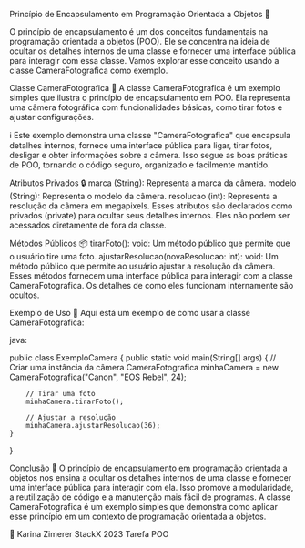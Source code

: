 Princípio de Encapsulamento em Programação Orientada a Objetos 🚀

O princípio de encapsulamento é um dos conceitos fundamentais na programação orientada a objetos (POO). Ele se concentra na ideia de ocultar os detalhes internos de uma classe e fornecer uma interface pública para interagir com essa classe. Vamos explorar esse conceito usando a classe CameraFotografica como exemplo.

Classe CameraFotografica 📸
A classe CameraFotografica é um exemplo simples que ilustra o princípio de encapsulamento em POO. Ela representa uma câmera fotográfica com funcionalidades básicas, como tirar fotos e ajustar configurações.

ℹ️ Este exemplo demonstra uma classe "CameraFotografica" que encapsula detalhes internos, fornece uma interface pública para ligar, tirar fotos, desligar e obter informações sobre a câmera. Isso segue as boas práticas de POO, tornando o código seguro, organizado e facilmente mantido.

Atributos Privados 🔒
marca (String): Representa a marca da câmera.
modelo (String): Representa o modelo da câmera.
resolucao (int): Representa a resolução da câmera em megapixels.
Esses atributos são declarados como privados (private) para ocultar seus detalhes internos. Eles não podem ser acessados diretamente de fora da classe.

Métodos Públicos 📦
tirarFoto(): void: Um método público que permite que o usuário tire uma foto.
ajustarResolucao(novaResolucao: int): void: Um método público que permite ao usuário ajustar a resolução da câmera.
Esses métodos fornecem uma interface pública para interagir com a classe CameraFotografica. Os detalhes de como eles funcionam internamente são ocultos.

Exemplo de Uso 🚀
Aqui está um exemplo de como usar a classe CameraFotografica:

java:

public class ExemploCamera {
    public static void main(String[] args) {
        // Criar uma instância da câmera
        CameraFotografica minhaCamera = new CameraFotografica("Canon", "EOS Rebel", 24);

        // Tirar uma foto
        minhaCamera.tirarFoto();

        // Ajustar a resolução
        minhaCamera.ajustarResolucao(36);
    }
}


Conclusão 🎉
O princípio de encapsulamento em programação orientada a objetos nos ensina a ocultar os detalhes internos de uma classe e fornecer uma interface pública para interagir com ela. Isso promove a modularidade, a reutilização de código e a manutenção mais fácil de programas. A classe CameraFotografica é um exemplo simples que demonstra como aplicar esse princípio em um contexto de programação orientada a objetos.

🌟
Karina Zimerer 
StackX 2023 
Tarefa POO 






